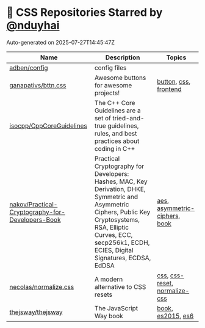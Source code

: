 # 🌟 CSS Repositories Starred by [@nduyhai](https://github.com/nduyhai)

Auto-generated on 2025-07-27T14:45:47Z

| Name | Description | Topics |
|------|-------------|-------|
| [adben/config](https://github.com/adben/config) | config files |  |
| [ganapativs/bttn.css](https://github.com/ganapativs/bttn.css) | Awesome buttons for awesome projects! | [button](https://github.com/topics/button), [css](https://github.com/topics/css), [frontend](https://github.com/topics/frontend) |
| [isocpp/CppCoreGuidelines](https://github.com/isocpp/CppCoreGuidelines) | The C++ Core Guidelines are a set of tried-and-true guidelines, rules, and best practices about coding in C++ |  |
| [nakov/Practical-Cryptography-for-Developers-Book](https://github.com/nakov/Practical-Cryptography-for-Developers-Book) | Practical Cryptography for Developers: Hashes, MAC, Key Derivation, DHKE, Symmetric and Asymmetric Ciphers, Public Key Cryptosystems, RSA, Elliptic Curves, ECC, secp256k1, ECDH, ECIES, Digital Signatures, ECDSA, EdDSA | [aes](https://github.com/topics/aes), [asymmetric-ciphers](https://github.com/topics/asymmetric-ciphers), [book](https://github.com/topics/book) |
| [necolas/normalize.css](https://github.com/necolas/normalize.css) | A modern alternative to CSS resets | [css](https://github.com/topics/css), [css-reset](https://github.com/topics/css-reset), [normalize-css](https://github.com/topics/normalize-css) |
| [thejsway/thejsway](https://github.com/thejsway/thejsway) | The JavaScript Way book | [book](https://github.com/topics/book), [es2015](https://github.com/topics/es2015), [es6](https://github.com/topics/es6) |
